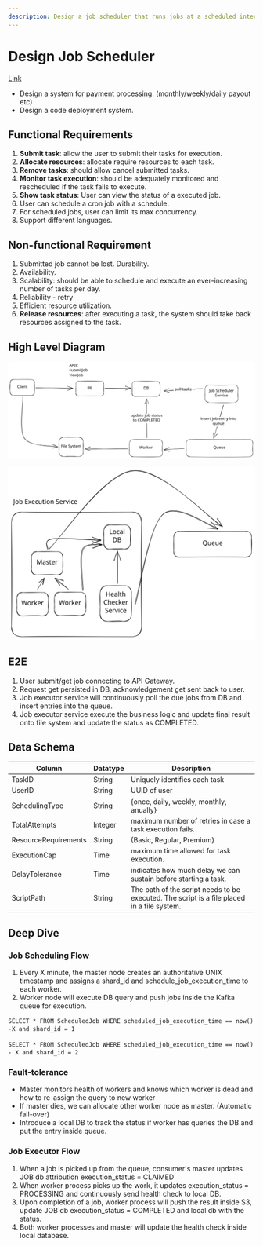 ```yaml
---
description: Design a job scheduler that runs jobs at a scheduled interval.
---
```


# Design Job Scheduler

[Link](https://www.linkedin.com/pulse/system-design-distributed-job-scheduler-keep-simple-stupid-ismail/)

* Design a system for payment processing. (monthly/weekly/daily payout etc)
* Design a code deployment system.

## Functional Requirements

1. **Submit task**: allow the user to submit their tasks for execution.
2. **Allocate resources**: allocate require resources to each task.
3. **Remove tasks**: should allow cancel submitted tasks.
4. **Monitor task execution**: should be adequately monitored and rescheduled if the task fails to execute.
5. **Show task status**: User can view the status of a executed job.
6. User can schedule a cron job with a schedule.
7. For scheduled jobs, user can limit its max concurrency.
8. Support different languages.

## Non-functional Requirement

1. Submitted job cannot be lost. Durability.
2. Availability.
3. Scalability: should be able to schedule and execute an ever-increasing number of tasks per day.
4. Reliability - retry
5. Efficient resource utilization.
6. **Release resources**: after executing a task, the system should take back resources assigned to the task.

## High Level Diagram

<img src="../../.gitbook/assets/file.excalidraw (8).svg" alt="" class="gitbook-drawing">

&#x20;

<img src="../../.gitbook/assets/file.excalidraw (1) (1) (1) (1).svg" alt="" class="gitbook-drawing">

## E2E

1. User submit/get job connecting to API Gateway.
2. Request get persisted in DB, acknowledgement get sent back to user.
3. Job executor service will continuously poll the due jobs from DB and insert entries into the queue.
4. Job executor service execute the business logic and update final result onto file system and update the status as COMPLETED.

## Data Schema

| Column               | Datatype | Description                                                                                |
| -------------------- | -------- | ------------------------------------------------------------------------------------------ |
| TaskID               | String   | Uniquely identifies each task                                                              |
| UserID               | String   | UUID of user                                                                               |
| SchedulingType       | String   | {once, daily, weekly, monthly, anually}                                                    |
| TotalAttempts        | Integer  | maximum number of retries in case a task execution fails.                                  |
| ResourceRequirements | String   | {Basic, Regular, Premium}                                                                  |
| ExecutionCap         | Time     | maximum time allowed for task execution.                                                   |
| DelayTolerance       | Time     | indicates how much delay we can sustain before starting a task.                            |
| ScriptPath           | String   | The path of the script needs to be executed. The script is a file placed in a file system. |

## Deep Dive

### Job Scheduling Flow

1. Every X minute, the master node creates an authoritative UNIX timestamp and assigns a shard\_id and schedule\_job\_execution\_time to each worker.
2. Worker node will execute DB query and push jobs inside the Kafka queue for execution.

```
SELECT * FROM ScheduledJob WHERE scheduled_job_execution_time == now() -X and shard_id = 1

SELECT * FROM ScheduledJob WHERE scheduled_job_execution_time == now() - X and shard_id = 2
```

### Fault-tolerance

* Master monitors health of workers and knows which worker is dead and how to re-assign the query to new worker
* If master dies, we can allocate other worker node as master. (Automatic fail-over)
* Introduce a local DB to track the status if worker has queries the DB and put the entry inside queue.

### Job Executor Flow

1. When a job is picked up from the queue, consumer's master updates JOB db attribution execution\_status = CLAIMED
2. When worker process picks up the work, it updates execution\_status = PROCESSING and continuously send health check to local DB.
3. Upon completion of a job, worker process will push the result inside S3, update JOB db execution\_status = COMPLETED and local db with the status.
4. Both worker processes and master will update the health check inside local database.
